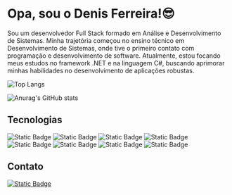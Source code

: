 # Opa, sou o Denis Ferreira!😎

Sou um desenvolvedor Full Stack formado em Análise e Desenvolvimento de Sistemas. Minha trajetória começou no ensino técnico em Desenvolvimento de Sistemas, onde tive o primeiro contato com programação e desenvolvimento de software.
Atualmente, estou focando meus estudos no framework .NET e na linguagem C#, buscando aprimorar minhas habilidades no desenvolvimento de aplicações robustas.

![Top Langs](https://github-readme-stats.vercel.app/api/top-langs/?username=CostaDenis&layout=compact&theme=merko)

![Anurag's GitHub stats](https://github-readme-stats.vercel.app/api?username=CostaDenis&show_icons=true&theme=merko)

## Tecnologias

   ![Static Badge](https://img.shields.io/badge/DotNet-512BD4.svg?style=for-the-badge&logo=dotnet&logoColor=ffffff)
   ![Static Badge](https://img.shields.io/badge/C_SHARP-512BD4.svg?style=for-the-badge&logo=Sharp&logoColor=ffffff)
   ![Static Badge](https://img.shields.io/badge/HTML-f16529.svg?style=for-the-badge&logo=HTML5&logoColor=ffffff)
   ![Static Badge](https://img.shields.io/badge/CSS-1172b8.svg?style=for-the-badge&logo=CSS3&logoColor=ffffff)	
   ![Static Badge](https://img.shields.io/badge/JAVASCRIPT-f7df1e.svg?style=for-the-badge&logo=JavaScript&logoColor=000000)
   ![Static Badge](https://img.shields.io/badge/TAILWIND_CSS-44a8b3.svg?style=for-the-badge&logo=TailwindCSS&logoColor=ffffff)
   ![Static Badge](https://img.shields.io/badge/SQLITE-0f80cc.svg?style=for-the-badge&logo=SQLite&logoColor=ffffff)
   ![Static Badge](https://img.shields.io/badge/Kotlin-7f52ff.svg?style=for-the-badge&logo=Kotlin&logoColor=ffffff)

  ## Contato

  [![Static Badge](https://img.shields.io/badge/Linkedin-0a66c2.svg?style=for-the-badge&logoColor=ffffff)](https://www.linkedin.com/in/denis-da-costa-ferreira-a2bb00339/)


         
            
             
          

 
